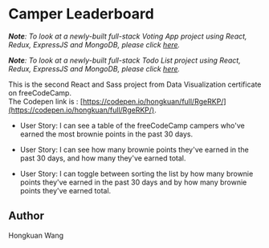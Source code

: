 # Camper Leaderboard

*__Note__: To look at a newly-built full-stack Voting App project using React, Redux, ExpressJS and MongoDB, please click [here](https://github.com/hongkuancn/fccproj-votingapp).*

*__Note__: To look at a newly-built full-stack Todo List project using React, Redux, ExpressJS and MongoDB, please click [here](https://github.com/hongkuancn/todo-list).*

This is the second React and Sass project from Data Visualization certificate on freeCodeCamp.<br />
The Codepen link is : [https://codepen.io/hongkuan/full/RgeRKP/](https://codepen.io/hongkuan/full/RgeRKP/).

* User Story: I can see a table of the freeCodeCamp campers who've earned the most brownie points in the past 30 days.

* User Story: I can see how many brownie points they've earned in the past 30 days, and how many they've earned total.

* User Story: I can toggle between sorting the list by how many brownie points they've earned in the past 30 days and by how many brownie points they've earned total.

## Author

Hongkuan Wang
